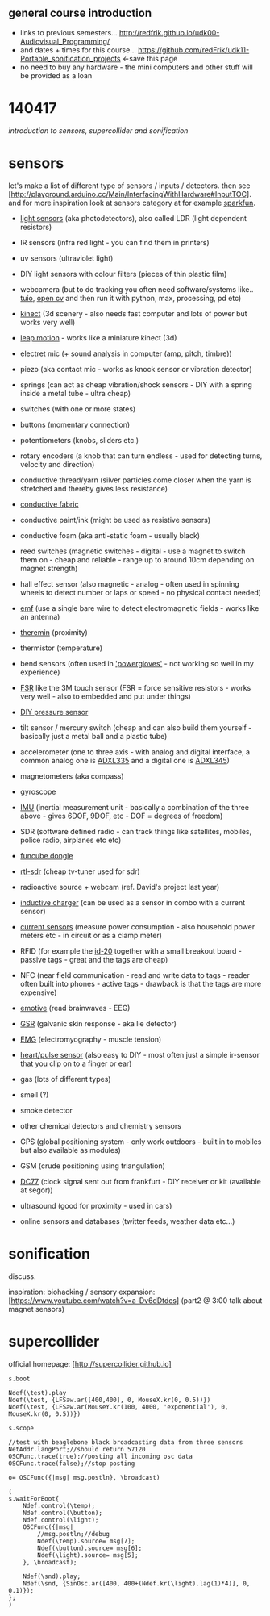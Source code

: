 general course introduction
--------------------

* links to previous semesters... <http://redfrik.github.io/udk00-Audiovisual_Programming/>
* and dates + times for this course... <https://github.com/redFrik/udk11-Portable_sonification_projects> <-save this page
* no need to buy any hardware - the mini computers and other stuff will be provided as a loan

140417
======

_introduction to sensors, supercollider and sonification_

sensors
=======

let's make a list of different type of sensors / inputs / detectors.  then see [http://playground.arduino.cc/Main/InterfacingWithHardware#InputTOC].  and for more inspiration look at sensors category at for example [sparkfun](https://www.sparkfun.com/categories/23).


* [light sensors](http://en.wikipedia.org/wiki/Photodetector) (aka photodetectors), also called LDR (light dependent resistors)
* IR sensors (infra red light - you can find them in printers)
* uv sensors (ultraviolet light)
* DIY light sensors with colour filters (pieces of thin plastic film)

* webcamera (but to do tracking you often need software/systems like.. [tuio](http://tuio.lfsaw.de), [open cv](http://opencv.org) and then run it with python, max, processing, pd etc)
* [kinect](http://en.wikipedia.org/wiki/Kinect) (3d scenery - also needs fast computer and lots of power but works very well)
* [leap motion](http://www.onformative.com/lab/leapmotionp5/) - works like a miniature kinect (3d)

* electret mic (+ sound analysis in computer (amp, pitch, timbre))
* piezo (aka contact mic - works as knock sensor or vibration detector)
* springs (can act as cheap vibration/shock sensors - DIY with a spring inside a metal tube - ultra cheap)

* switches (with one or more states)
* buttons (momentary connection)
* potentiometers (knobs, sliders etc.)
* rotary encoders (a knob that can turn endless - used for detecting turns, velocity and direction)

* conductive thread/yarn (silver particles come closer when the yarn is stretched and thereby gives less resistance)
* [conductive fabric](http://www.instructables.com/id/Flexible-Fabric-Pressure-Sensor/)
* conductive paint/ink (might be used as resistive sensors)
* conductive foam (aka anti-static foam - usually black)

* reed switches (magnetic switches - digital - use a magnet to switch them on - cheap and reliable - range up to around 10cm depending on magnet strength)
* hall effect sensor (also magnetic - analog - often used in spinning wheels to detect number or laps or speed - no physical contact needed)
* [emf](http://www.instructables.com/id/Arduino-EMF-Detector/) (use a single bare wire to detect electromagnetic fields - works like an antenna)
* [theremin](http://en.wikipedia.org/wiki/Theremin) (proximity)

* thermistor (temperature)

* bend sensors (often used in ['powergloves'](http://en.wikipedia.org/wiki/Power_Glove) - not working so well in my experience)

* [FSR](http://www.openmusiclabs.com/learning/sensors/fsr/) like the 3M touch sensor (FSR = force sensitive resistors - works very well - also to embedded and put under things)
* [DIY pressure sensor](http://www.instructables.com/id/Stickytape-Sensors/)

* tilt sensor / mercury switch (cheap and can also build them yourself - basically just a metal ball and a plastic tube)

* accelerometer (one to three axis - with analog and digital interface, a common analog one is [ADXL335](https://www.sparkfun.com/products/9269) and a digital one is [ADXL345](https://www.sparkfun.com/products/9836))
* magnetometers (aka compass)
* gyroscope
* [IMU](http://www.instructables.com/id/Accelerometer-Gyro-Tutorial/?ALLSTEPS) (inertial measurement unit - basically a combination of the three above - gives 6DOF, 9DOF, etc - DOF = degrees of freedom)

* SDR (software defined radio - can track things like satellites, mobiles, police radio, airplanes etc etc)
* [funcube dongle](http://www.funcubedongle.com)
* [rtl-sdr](http://sdr.osmocom.org/trac/wiki/rtl-sdr) (cheap tv-tuner used for sdr)
* radioactive source + webcam (ref. David's project last year)

* [inductive charger](http://www.adafruit.com/products/1407) (can be used as a sensor in combo with a current sensor)
* [current sensors](http://www.adafruit.com/products/904) (measure power consumption - also household power meters etc - in circuit or as a clamp meter)

* RFID (for example the [id-20](https://www.sparkfun.com/products/11828) together with a small breakout board - passive tags - great and the tags are cheap)
* NFC (near field communication - read and write data to tags - reader often built into phones - active tags - drawback is that the tags are more expensive)

* [emotive](http://emotiv.com) (read brainwaves - EEG)
* [GSR](http://www.cooking-hacks.com/galvanic-skin-response-sensor-gsr-sweating-ehealth-medical) (galvanic skin response - aka lie detector)
* [EMG](https://www.sparkfun.com/products/11776) (electromyography - muscle tension)
* [heart/pulse sensor](https://www.sparkfun.com/products/11574) (also easy to DIY - most often just a simple ir-sensor that you clip on to a finger or ear)

* gas (lots of different types)
* smell (?)
* smoke detector
* other chemical detectors and chemistry sensors

* GPS (global positioning system - only work outdoors - built in to mobiles but also available as modules)
* GSM (crude positioning using triangulation)
* [DC77](http://en.wikipedia.org/wiki/DCF77) (clock signal sent out from frankfurt - DIY receiver or kit (available at segor))

* ultrasound (good for proximity - used in cars)

* online sensors and databases (twitter feeds, weather data etc...)


sonification
============

discuss.

inspiration: biohacking / sensory expansion: [https://www.youtube.com/watch?v=a-Dv6dDtdcs] (part2 @ 3:00 talk about magnet sensors)


supercollider
=============

official homepage: [http://supercollider.github.io]

```
s.boot

Ndef(\test).play
Ndef(\test, {LFSaw.ar([400,400], 0, MouseX.kr(0, 0.5))})
Ndef(\test, {LFSaw.ar(MouseY.kr(100, 4000, 'exponential'), 0, MouseX.kr(0, 0.5))})

s.scope
```

```
//test with beaglebone black broadcasting data from three sensors
NetAddr.langPort;//should return 57120
OSCFunc.trace(true);//posting all incoming osc data
OSCFunc.trace(false);//stop posting

o= OSCFunc({|msg| msg.postln}, \broadcast)

(
s.waitForBoot{
	Ndef.control(\temp);
	Ndef.control(\button);
	Ndef.control(\light);
	OSCFunc({|msg|
		//msg.postln;//debug
		Ndef(\temp).source= msg[7];
		Ndef(\button).source= msg[6];
		Ndef(\light).source= msg[5];
	}, \broadcast);

	Ndef(\snd).play;
	Ndef(\snd, {SinOsc.ar([400, 400+(Ndef.kr(\light).lag(1)*4)], 0, 0.1)});
};
)
```
